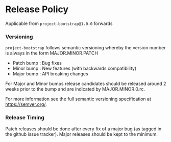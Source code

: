 # Release Policy

Applicable from `project-bootstrap@1.0.0` forwards

### Versioning

`project-bootstrap` follows semantic versioning whereby the version number is always in the form MAJOR.MINOR.PATCH

- Patch bump : Bug fixes
- Minor bump : New features (with backwards compatibility)
- Major bump : API breaking changes

For Major and Minor bumps release candidates should be released around 2 weeks prior to the bump and are indicated by MAJOR.MINOR.0.rc.

For more information see the full semantic versioning specification at https://semver.org/.

### Release Timing

Patch releases should be done after every fix of a major bug (as tagged in the github issue tracker).
Major releases should be kept to the minimum.
